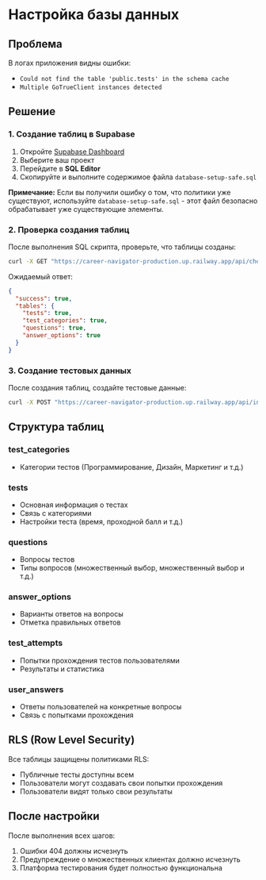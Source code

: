 # Настройка базы данных

## Проблема
В логах приложения видны ошибки:
- `Could not find the table 'public.tests' in the schema cache`
- `Multiple GoTrueClient instances detected`

## Решение

### 1. Создание таблиц в Supabase

1. Откройте [Supabase Dashboard](https://supabase.com/dashboard)
2. Выберите ваш проект
3. Перейдите в **SQL Editor**
4. Скопируйте и выполните содержимое файла `database-setup-safe.sql`

**Примечание:** Если вы получили ошибку о том, что политики уже существуют, используйте `database-setup-safe.sql` - этот файл безопасно обрабатывает уже существующие элементы.

### 2. Проверка создания таблиц

После выполнения SQL скрипта, проверьте, что таблицы созданы:

```bash
curl -X GET "https://career-navigator-production.up.railway.app/api/check-tables"
```

Ожидаемый ответ:
```json
{
  "success": true,
  "tables": {
    "tests": true,
    "test_categories": true,
    "questions": true,
    "answer_options": true
  }
}
```

### 3. Создание тестовых данных

После создания таблиц, создайте тестовые данные:

```bash
curl -X POST "https://career-navigator-production.up.railway.app/api/init-test-data"
```

## Структура таблиц

### test_categories
- Категории тестов (Программирование, Дизайн, Маркетинг и т.д.)

### tests
- Основная информация о тестах
- Связь с категориями
- Настройки теста (время, проходной балл и т.д.)

### questions
- Вопросы тестов
- Типы вопросов (множественный выбор, множественный выбор и т.д.)

### answer_options
- Варианты ответов на вопросы
- Отметка правильных ответов

### test_attempts
- Попытки прохождения тестов пользователями
- Результаты и статистика

### user_answers
- Ответы пользователей на конкретные вопросы
- Связь с попытками прохождения

## RLS (Row Level Security)

Все таблицы защищены политиками RLS:
- Публичные тесты доступны всем
- Пользователи могут создавать свои попытки прохождения
- Пользователи видят только свои результаты

## После настройки

После выполнения всех шагов:
1. Ошибки 404 должны исчезнуть
2. Предупреждение о множественных клиентах должно исчезнуть
3. Платформа тестирования будет полностью функциональна
